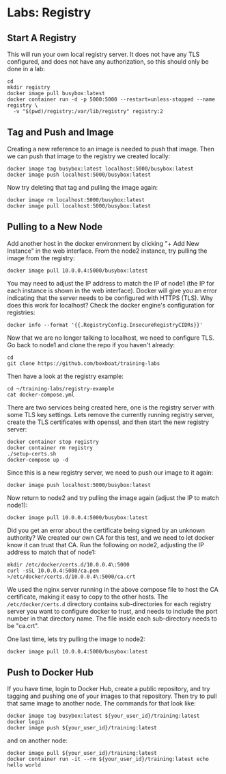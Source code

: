 # Labs: Registry

## Start A Registry

This will run your own local registry server. It does not have any TLS
configured, and does not have any authorization, so this should only
be done in a lab:

```
cd
mkdir registry
docker image pull busybox:latest
docker container run -d -p 5000:5000 --restart=unless-stopped --name registry \
  -v "$(pwd)/registry:/var/lib/registry" registry:2
```

## Tag and Push and Image

Creating a new reference to an image is needed to push that image. Then we can
push that image to the registry we created locally:

```
docker image tag busybox:latest localhost:5000/busybox:latest
docker image push localhost:5000/busybox:latest
```

Now try deleting that tag and pulling the image again:

```
docker image rm localhost:5000/busybox:latest
docker image pull localhost:5000/busybox:latest
```

## Pulling to a New Node

Add another host in the docker environment by clicking "+ Add New Instance" in
the web interface. From the node2 instance, try pulling the image from the 
registry:

```
docker image pull 10.0.0.4:5000/busybox:latest
```

You may need to adjust the IP address to match the IP of node1 (the IP for
each instance is shown in the web interface). Docker will give you an error
indicating that the server needs to be configured with HTTPS (TLS). Why does
this work for localhost? Check the docker engine's configuration for 
registries:

```
docker info --format '{{.RegistryConfig.InsecureRegistryCIDRs}}'
```

Now that we are no longer talking to localhost, we need to configure TLS. Go 
back to node1 and clone the repo if you haven't already:

```
cd
git clone https://github.com/boxboat/training-labs
```

Then have a look at the registry example:

```
cd ~/training-labs/registry-example
cat docker-compose.yml
```

There are two services being created here, one is the registry server with some
TLS key settings. Lets remove the currently running registry server, create
the TLS certificates with openssl, and then start the new registry server:

```
docker container stop registry
docker container rm registry
./setup-certs.sh
docker-compose up -d
```

Since this is a new registry server, we need to push our image to it again:

```
docker image push localhost:5000/busybox:latest
```

Now return to node2 and try pulling the image again (adjust the IP to match
node1):

```
docker image pull 10.0.0.4:5000/busybox:latest
```

Did you get an error about the certificate being signed by an unknown 
authority? We created our own CA for this test, and we need to let docker
know it can trust that CA. Run the following on node2, adjusting the IP address
to match that of node1:

```
mkdir /etc/docker/certs.d/10.0.0.4\:5000
curl -sSL 10.0.0.4:5080/ca.pem >/etc/docker/certs.d/10.0.0.4\:5000/ca.crt
```

We used the nginx server running in the above compose file to host the CA
certificate, making it easy to copy to the other hosts. The 
`/etc/docker/certs.d` directory contains sub-directories for each registry
server you want to configure docker to trust, and needs to include the port
number in that directory name. The file inside each sub-directory needs to be
"ca.crt".

One last time, lets try pulling the image to node2:

```
docker image pull 10.0.0.4:5000/busybox:latest
```

## Push to Docker Hub

If you have time, login to Docker Hub, create a public repository, and try
tagging and pushing one of your images to that repository. Then try to
pull that same image to another node. The commands for that look like:

```
docker image tag busybox:latest ${your_user_id}/training:latest
docker login
docker image push ${your_user_id}/training:latest
```

and on another node:

```
docker image pull ${your_user_id}/training:latest
docker container run -it --rm ${your_user_id}/training:latest echo hello world
```

